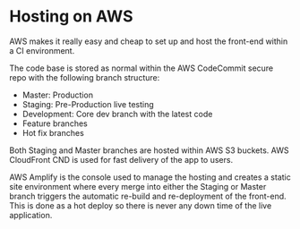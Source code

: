 # Hosting on AWS

AWS makes it really easy and cheap to set up and host the front-end within a CI environment.

The code base is stored as normal within the AWS CodeCommit secure repo with the following branch structure:

- Master: Production
- Staging: Pre-Production live testing
- Development: Core dev branch with the latest code
- Feature branches
- Hot fix branches

Both Staging and Master branches are hosted within AWS S3 buckets. AWS CloudFront CND is used for fast delivery of the app to users.

AWS Amplify is the console used to manage the hosting and creates a static site environment where every merge into either the Staging or Master branch triggers the automatic re-build and re-deployment of the front-end. This is done as a hot deploy so there is never any down time of the live application.
